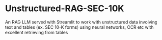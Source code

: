 # Unstructured-RAG-SEC-10K
 An RAG LLM served with Streamlit to work with unstructured data involving text and tables (ex. SEC 10-K forms) using neural networks, OCR etc with excellent retrieving from tables

